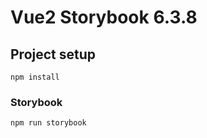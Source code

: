 # Vue2 Storybook 6.3.8

## Project setup
```
npm install
```

### Storybook
```
npm run storybook
```
